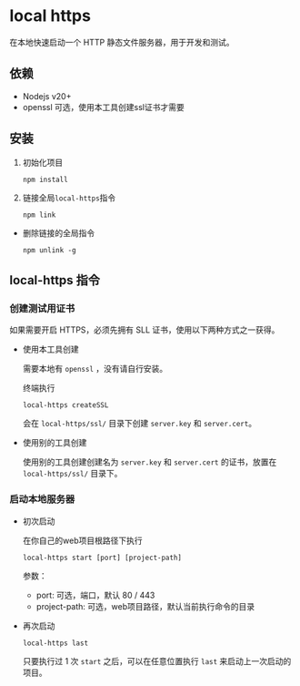 # local https

在本地快速启动一个 HTTP 静态文件服务器，用于开发和测试。

## 依赖

- Nodejs v20+
- openssl 可选，使用本工具创建ssl证书才需要

## 安装

1. 初始化项目

    ```shell
    npm install
    ```

2. 链接全局`local-https`指令

    ```shell
    npm link
    ```

- 删除链接的全局指令

    ```shell
    npm unlink -g
    ```

## local-https 指令

### 创建测试用证书

如果需要开启 HTTPS，必须先拥有 SLL 证书，使用以下两种方式之一获得。

- 使用本工具创建

    需要本地有 `openssl` ，没有请自行安装。

    终端执行 

    ```shell
    local-https createSSL
    ```

    会在 `local-https/ssl/` 目录下创建 `server.key` 和 `server.cert`。

- 使用别的工具创建

    使用别的工具创建创建名为 `server.key` 和 `server.cert` 的证书，放置在 `local-https/ssl/` 目录下。

### 启动本地服务器

- 初次启动

    在你自己的web项目根路径下执行

    ```shell
    local-https start [port] [project-path]
    ```

    参数：

    - port: 可选，端口，默认 80 / 443
    - project-path: 可选，web项目路径，默认当前执行命令的目录

- 再次启动

    ```shell
    local-https last
    ```

    只要执行过 1 次 `start` 之后，可以在任意位置执行 `last` 来启动上一次启动的项目。